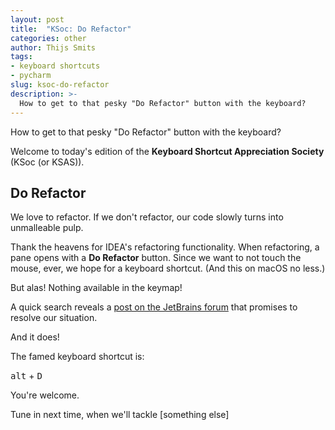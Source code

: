 ```yaml
---
layout: post
title:  "KSoc: Do Refactor"
categories: other
author: Thijs Smits
tags:
- keyboard shortcuts
- pycharm
slug: ksoc-do-refactor
description: >-
  How to get to that pesky "Do Refactor" button with the keyboard?
---
```

How to get to that pesky "Do Refactor" button with the keyboard?

Welcome to today's edition of the **Keyboard Shortcut Appreciation Society** (KSoc (or KSAS)).

## Do Refactor

We love to refactor. If we don't refactor, our code slowly turns into unmalleable pulp.

Thank the heavens for IDEA's refactoring functionality. When refactoring, a pane opens with a **Do Refactor** button.
Since we want to not touch the mouse, ever, we hope for a keyboard shortcut. (And this on macOS no less.)

But alas! Nothing available in the keymap!

A quick search reveals a [post on the JetBrains forum](https://intellij-support.jetbrains.com/hc/en-us/community/posts/206950395-MacOS-X-how-to-access-the-Do-Refactor-button-with-the-keyboard-?input_string=Shortcut%20for%20%22Do%20Refactor%22%20button%3F) 
that promises to resolve our situation.

And it does!

The famed keyboard shortcut is:
 
<kbd>alt</kbd> + <kbd>D</kbd>

You're welcome.

Tune in next time, when we'll tackle [something else]